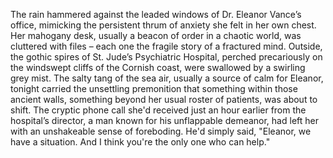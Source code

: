 The rain hammered against the leaded windows of Dr. Eleanor Vance’s office, mimicking the persistent thrum of anxiety she felt in her own chest. Her mahogany desk, usually a beacon of order in a chaotic world, was cluttered with files – each one the fragile story of a fractured mind. Outside, the gothic spires of St. Jude’s Psychiatric Hospital, perched precariously on the windswept cliffs of the Cornish coast, were swallowed by a swirling grey mist. The salty tang of the sea air, usually a source of calm for Eleanor, tonight carried the unsettling premonition that something within those ancient walls, something beyond her usual roster of patients, was about to shift.  The cryptic phone call she'd received just an hour earlier from the hospital’s director, a man known for his unflappable demeanor, had left her with an unshakeable sense of foreboding. He'd simply said, "Eleanor, we have a situation.  And I think you're the only one who can help."
